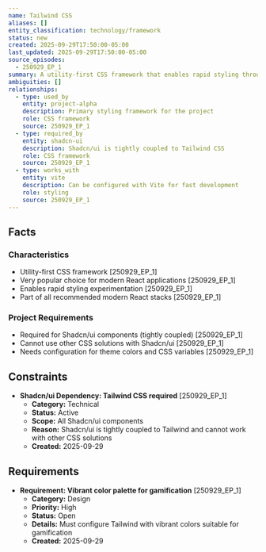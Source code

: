 ```yaml
---
name: Tailwind CSS
aliases: []
entity_classification: technology/framework
status: new
created: 2025-09-29T17:50:00-05:00
last_updated: 2025-09-29T17:50:00-05:00
source_episodes:
  - 250929_EP_1
summary: A utility-first CSS framework that enables rapid styling through utility classes. Selected as the styling solution for Project Alpha and required for Shadcn/ui components.
ambiguities: []
relationships:
  - type: used_by
    entity: project-alpha
    description: Primary styling framework for the project
    role: CSS framework
    source: 250929_EP_1
  - type: required_by
    entity: shadcn-ui
    description: Shadcn/ui is tightly coupled to Tailwind CSS
    role: CSS framework
    source: 250929_EP_1
  - type: works_with
    entity: vite
    description: Can be configured with Vite for fast development
    role: styling
    source: 250929_EP_1
---
```


## Facts

### Characteristics
- Utility-first CSS framework [250929_EP_1]
- Very popular choice for modern React applications [250929_EP_1]
- Enables rapid styling experimentation [250929_EP_1]
- Part of all recommended modern React stacks [250929_EP_1]

### Project Requirements
- Required for Shadcn/ui components (tightly coupled) [250929_EP_1]
- Cannot use other CSS solutions with Shadcn/ui [250929_EP_1]
- Needs configuration for theme colors and CSS variables [250929_EP_1]

## Constraints

- **Shadcn/ui Dependency: Tailwind CSS required** [250929_EP_1]
  - **Category:** Technical
  - **Status:** Active
  - **Scope:** All Shadcn/ui components
  - **Reason:** Shadcn/ui is tightly coupled to Tailwind and cannot work with other CSS solutions
  - **Created:** 2025-09-29

## Requirements

- **Requirement: Vibrant color palette for gamification** [250929_EP_1]
  - **Category:** Design
  - **Priority:** High
  - **Status:** Open
  - **Details:** Must configure Tailwind with vibrant colors suitable for gamification
  - **Created:** 2025-09-29